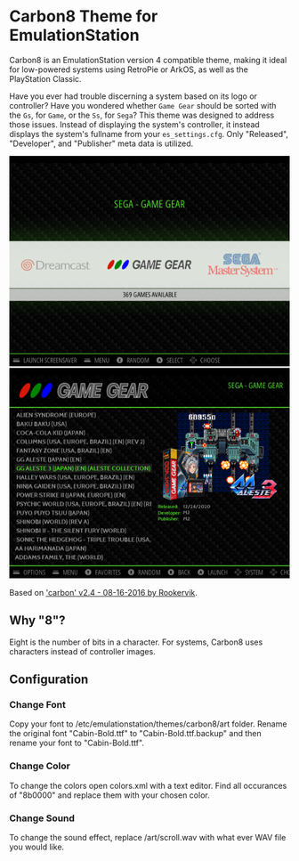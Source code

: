 # Carbon8 Theme for EmulationStation

Carbon8 is an EmulationStation version 4 compatible theme, making it ideal for low-powered systems using RetroPie or ArkOS, as well as the PlayStation Classic.

Have you ever had trouble discerning a system based on its logo or controller? Have you wondered whether `Game Gear` should be sorted with the `Gs`, for `Game`, or the `Ss`, for `Sega`? This theme was designed to address those issues. Instead of displaying the system's controller, it instead displays the system's fullname from your `es_settings.cfg`. Only "Released", "Developer", and "Publisher" meta data is utilized.

![System Select](README/System%20Select.png) ![Detailed Game List](README/Detailed%20Game%20List.png)

Based on ['carbon' v2.4 - 08-16-2016 by Rookervik](https://github.com/RetroPie/es-theme-carbon).

## Why "8"?

Eight is the number of bits in a character. For systems, Carbon8 uses characters instead of controller images.

## Configuration

### Change Font

Copy your font to /etc/emulationstation/themes/carbon8/art folder. Rename the original font "Cabin-Bold.ttf" to "Cabin-Bold.ttf.backup" and then rename your font to "Cabin-Bold.ttf".

### Change Color

To change the colors open colors.xml with a text editor. Find all occurances of "8b0000" and replace them with your chosen color.

### Change Sound

To change the sound effect, replace /art/scroll.wav with what ever WAV file you would like.
